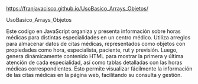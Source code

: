 https://franjavacisco.github.io/UsoBasico_Arrays_Objetos/

UsoBasico_Arrays_Objetos

Este codigo en JavaScript organiza y presenta información sobre horas médicas
para distintas especialidades en un centro médico. Utiliza arreglos para almacenar
datos de citas médicas, representados como objetos con propiedades como hora, especialista,
paciente, rut y previsión. Luego, genera dinámicamente contenido HTML para mostrar la primera
y última atención de cada especialidad, así como tablas detalladas con las horas médicas correspondientes.
Esto permite visualizar fácilmente la información de las citas médicas en la página web, facilitando su consulta y gestión.
